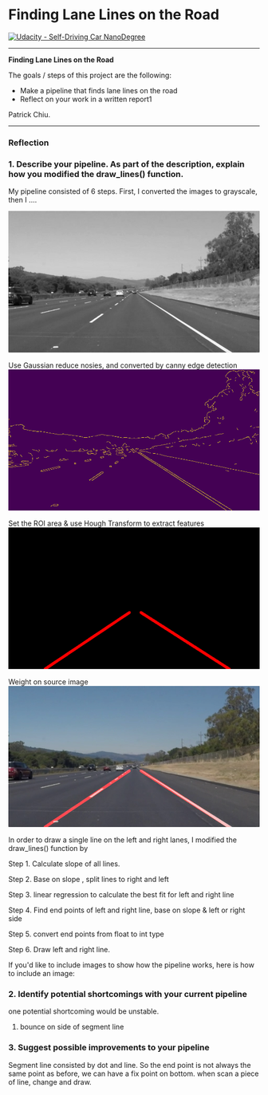 # **Finding Lane Lines on the Road** 
[![Udacity - Self-Driving Car NanoDegree](https://s3.amazonaws.com/udacity-sdc/github/shield-carnd.svg)](http://www.udacity.com/drive)

---

**Finding Lane Lines on the Road**

The goals / steps of this project are the following:
* Make a pipeline that finds lane lines on the road
* Reflect on your work in a written report1

Patrick Chiu.

[//]: # (Image References)

[image1]: ./test_images_output/gr_solidWhiteRight.jpg
[image2]: ./test_images_output/c_solidWhiteRight.jpg
[image3]: ./test_images_output/h_solidWhiteRight.jpg
[image4]: ./test_images_output/w_solidWhiteRight.jpg
[Readme]: ./ReadMe.md


---

### Reflection

### 1. Describe your pipeline. As part of the description, explain how you modified the draw_lines() function.

My pipeline consisted of 6 steps. First, I converted the images to grayscale, then I .... 

![alt text][image1]

Use Gaussian reduce nosies, and converted by canny edge detection
![alt text][image2]

Set the ROI area & use Hough Transform to extract features
![alt text][image3]

Weight on source image
![alt text][image4]

In order to draw a single line on the left and right lanes, I modified the draw_lines() function by 

Step 1. Calculate slope of all lines.

Step 2. Base on slope , split lines to right and left

Step 3. linear regression to calculate the best fit for left and right line

Step 4. Find end points of left and right line, base on slope & left or right side

Step 5. convert end points from float to int type

Step 6. Draw left and right line.


If you'd like to include images to show how the pipeline works, here is how to include an image: 


### 2. Identify potential shortcomings with your current pipeline


one potential shortcoming would be unstable.
1. bounce on side of segment line 


### 3. Suggest possible improvements to your pipeline

Segment line consisted by dot and line.
So the end point is not always the same point as before, we can have a fix point on bottom. when scan a piece of line, change and draw.  

